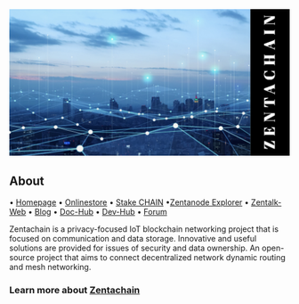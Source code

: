 <body>
<img src="https://github.com/ZentaChain/.github/blob/main/assets/zentachain_github.png">
</body>

## About

• [Homepage](https://zentachain.io) • [Onlinestore](https://zentanode.com) • [Stake CHAIN](https://staking.zentachain.io) •[Zentanode Explorer](https://explorer.zentanode.com) • [Zentalk-Web](https://zentalk.chat) • [Blog](https://zentachain.blog) • [Doc-Hub](https://docs.zentachain.io) • [Dev-Hub](https://dev.zentachain.io) • [Forum](http://forum.zentanode.com) 

Zentachain is a privacy-focused IoT blockchain networking project that is focused on communication and data storage. Innovative and useful solutions are provided for issues of security and data ownership. An open-source project that aims to connect decentralized network dynamic routing and mesh networking.
  
### Learn more about [Zentachain](https://github.com/ZentaChain/Zentachain)

